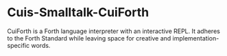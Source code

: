 # Cuis-Smalltalk-CuiForth
CuiForth is a Forth language interpreter with an interactive REPL. It adheres to the Forth Standard while leaving space for creative and implementation-specific words.
